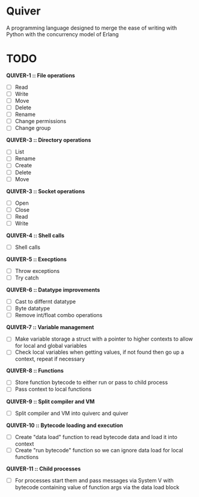 # Quiver

A programming language designed to merge the ease of writing with Python with the concurrency model of Erlang

# TODO

**QUIVER-1 :: File operations**

- [ ] Read
- [ ] Write
- [ ] Move
- [ ] Delete
- [ ] Rename
- [ ] Change permissions
- [ ] Change group

**QUIVER-3 :: Directory operations**

- [ ] List
- [ ] Rename
- [ ] Create
- [ ] Delete
- [ ] Move

**QUIVER-3 :: Socket operations**

- [ ] Open
- [ ] Close
- [ ] Read
- [ ] Write

**QUIVER-4 :: Shell calls**

- [ ] Shell calls

**QUIVER-5 :: Execptions**

- [ ] Throw exceptions
- [ ] Try catch

**QUIVER-6 :: Datatype improvements**

- [ ] Cast to differnt datatype
- [ ] Byte datatype
- [ ] Remove int/float combo operations

**QUIVER-7 :: Variable management**

- [ ] Make variable storage a struct with a pointer to higher contexts to allow for local and global variables
- [ ] Check local variables when getting values, if not found then go up a context, repeat if necessary

**QUIVER-8 :: Functions**

- [ ] Store function bytecode to either run or pass to child process
- [ ] Pass context to local functions

**QUIVER-9 :: Split compiler and VM**

- [ ] Split compiler and VM into quiverc and quiver

**QUIVER-10 :: Bytecode loading and execution**

- [ ] Create "data load" function to read bytecode data and load it into context
- [ ] Create "run bytecode" function so we can ignore data load for local functions

**QUIVER-11 :: Child processes**

- [ ] For processes start them and pass messages via System V with bytecode containing value of function args via the data load block


